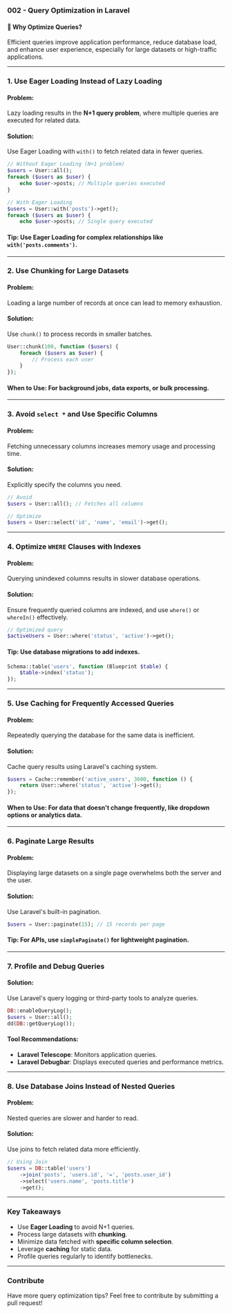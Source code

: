 ### **002 - Query Optimization in Laravel**

#### 🚀 **Why Optimize Queries?**
Efficient queries improve application performance, reduce database load, and enhance user experience, especially for large datasets or high-traffic applications.

---

### **1. Use Eager Loading Instead of Lazy Loading**

#### **Problem**:  
Lazy loading results in the **N+1 query problem**, where multiple queries are executed for related data.

#### **Solution**:  
Use Eager Loading with `with()` to fetch related data in fewer queries.

```php
// Without Eager Loading (N+1 problem)
$users = User::all();
foreach ($users as $user) {
    echo $user->posts; // Multiple queries executed
}

// With Eager Loading
$users = User::with('posts')->get();
foreach ($users as $user) {
    echo $user->posts; // Single query executed
```

#### **Tip**: Use Eager Loading for complex relationships like `with('posts.comments')`.

---

### **2. Use Chunking for Large Datasets**

#### **Problem**:  
Loading a large number of records at once can lead to memory exhaustion.

#### **Solution**:  
Use `chunk()` to process records in smaller batches.

```php
User::chunk(100, function ($users) {
    foreach ($users as $user) {
        // Process each user
    }
});
```

#### **When to Use**: For background jobs, data exports, or bulk processing.

---

### **3. Avoid `select *` and Use Specific Columns**

#### **Problem**:  
Fetching unnecessary columns increases memory usage and processing time.

#### **Solution**:  
Explicitly specify the columns you need.

```php
// Avoid
$users = User::all(); // Fetches all columns

// Optimize
$users = User::select('id', 'name', 'email')->get();
```

---

### **4. Optimize `WHERE` Clauses with Indexes**

#### **Problem**:  
Querying unindexed columns results in slower database operations.

#### **Solution**:  
Ensure frequently queried columns are indexed, and use `where()` or `whereIn()` effectively.

```php
// Optimized query
$activeUsers = User::where('status', 'active')->get();
```

#### **Tip**: Use database migrations to add indexes.

```php
Schema::table('users', function (Blueprint $table) {
    $table->index('status');
});
```

---

### **5. Use Caching for Frequently Accessed Queries**

#### **Problem**:  
Repeatedly querying the database for the same data is inefficient.

#### **Solution**:  
Cache query results using Laravel's caching system.

```php
$users = Cache::remember('active_users', 3600, function () {
    return User::where('status', 'active')->get();
});
```

#### **When to Use**: For data that doesn't change frequently, like dropdown options or analytics data.

---

### **6. Paginate Large Results**

#### **Problem**:  
Displaying large datasets on a single page overwhelms both the server and the user.

#### **Solution**:  
Use Laravel's built-in pagination.

```php
$users = User::paginate(15); // 15 records per page
```

#### **Tip**: For APIs, use `simplePaginate()` for lightweight pagination.

---

### **7. Profile and Debug Queries**

#### **Solution**:  
Use Laravel's query logging or third-party tools to analyze queries.

```php
DB::enableQueryLog();
$users = User::all();
dd(DB::getQueryLog());
```

#### **Tool Recommendations**:
- **Laravel Telescope**: Monitors application queries.
- **Laravel Debugbar**: Displays executed queries and performance metrics.

---

### **8. Use Database Joins Instead of Nested Queries**

#### **Problem**:  
Nested queries are slower and harder to read.

#### **Solution**:  
Use joins to fetch related data more efficiently.

```php
// Using Join
$users = DB::table('users')
    ->join('posts', 'users.id', '=', 'posts.user_id')
    ->select('users.name', 'posts.title')
    ->get();
```

---

### **Key Takeaways**
- Use **Eager Loading** to avoid N+1 queries.
- Process large datasets with **chunking**.
- Minimize data fetched with **specific column selection**.
- Leverage **caching** for static data.
- Profile queries regularly to identify bottlenecks.

---

### **Contribute**
Have more query optimization tips? Feel free to contribute by submitting a pull request!
